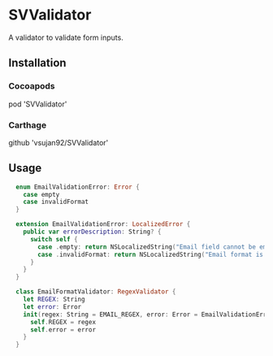 # SVValidator

A validator to validate form inputs.

## Installation

### Cocoapods
  
  pod 'SVValidator'

### Carthage
  
  github 'vsujan92/SVValidator'

## Usage

```swift
  enum EmailValidationError: Error {
    case empty
    case invalidFormat
  }

  extension EmailValidationError: LocalizedError {
    public var errorDescription: String? {
      switch self {
        case .empty: return NSLocalizedString("Email field cannot be empty", comment: "Empty email")
        case .invalidFormat: return NSLocalizedString("Email format is not valid", comment: "Invalid format")
      }
    }
  }

  class EmailFormatValidator: RegexValidator {
    let REGEX: String
    let error: Error
    init(regex: String = EMAIL_REGEX, error: Error = EmailValidationError.invalidFormat) {
      self.REGEX = regex
      self.error = error
    }
  }
```
